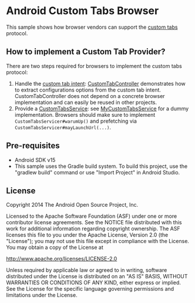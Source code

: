 Android Custom Tabs Browser
===========================

This sample shows how browser vendors can support the 
[custom tabs](https://developer.chrome.com/multidevice/android/customtabs) protocol.

How to implement a Custom Tab Provider?
---------------------------------------

There are two steps required for browsers to implement the custom tabs protocol:

1. Handle the [custom tab intent](https://github.com/GoogleChrome/custom-tabs-client/blob/master/customtabs/src/android/support/customtabs/CustomTabsIntent.java): [CustomTabController](app/src/main/java/com/example/android/customtabsbrowser/CustomTabController.java) demonstrates how to extract configurations options from the custom tab intent. CustomTabController does not depend on a concrete browser implementation and can easily be reused in other projects.
2. Provide a [CustomTabsService](http://developer.android.com/reference/android/support/customtabs/CustomTabsService.html): see [MyCustomTabsService](app/src/main/java/com/example/android/customtabsbrowser/MyCustomTabsService.java) for a dummy implementation. Browsers should make sure to implement `CustomTabsServicer#warumUp()` and prefetching via `CustomTabsServicer#mayLaunchUrl(...)`.

Pre-requisites
--------------

- Android SDK v15
- This sample uses the Gradle build system. To build this project, use the
"gradlew build" command or use "Import Project" in Android Studio.

License
-------

Copyright 2014 The Android Open Source Project, Inc.

Licensed to the Apache Software Foundation (ASF) under one or more contributor
license agreements.  See the NOTICE file distributed with this work for
additional information regarding copyright ownership.  The ASF licenses this
file to you under the Apache License, Version 2.0 (the "License"); you may not
use this file except in compliance with the License.  You may obtain a copy of
the License at

  http://www.apache.org/licenses/LICENSE-2.0

Unless required by applicable law or agreed to in writing, software
distributed under the License is distributed on an "AS IS" BASIS, WITHOUT
WARRANTIES OR CONDITIONS OF ANY KIND, either express or implied.  See the
License for the specific language governing permissions and limitations under
the License.
